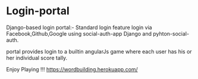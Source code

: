 # Login-portal
Django-based login portal:-
  Standard login feature
  login via Facebook,Github,Google using social-auth-app Django and pyhton-social-auth.

portal provides login to a builtin angularJs game where each user has his or her individual score tally.

Enjoy Playing !!!
https://wordbuilding.herokuapp.com/
